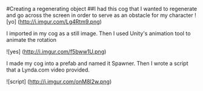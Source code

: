 #Creating a regenerating object
##I had this cog that I wanted to regenerate and go across the screen in order to serve as an obstacle for my character
![yo]
(http://i.imgur.com/Lg4Rtm9.png)

I imported in my cog as a still image. Then I used Unity's animation tool to animate the rotation

![yes]
(http://i.imgur.com/f5bww1U.png)

I made my cog into a prefab and named it Spawner. Then I wrote a script that a Lynda.com video provided.

![script]
(http://i.imgur.com/onM8l2w.png)
